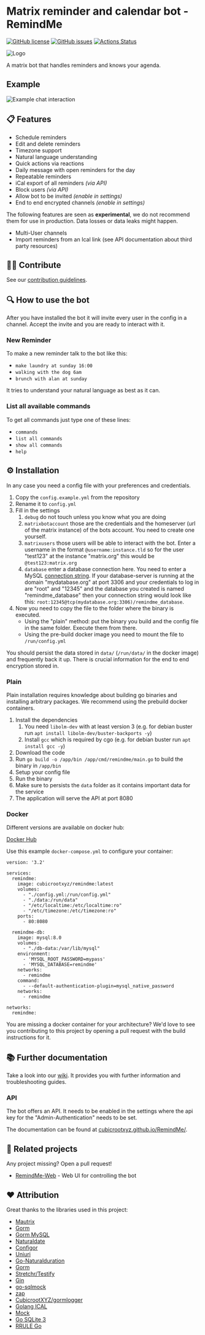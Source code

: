 # Matrix reminder and calendar bot - RemindMe

[![GitHub license](https://img.shields.io/github/license/CubicrootXYZ/matrix-reminder-and-calendar-bot)](https://github.com/CubicrootXYZ/matrix-reminder-and-calendar-bot/blob/main/LICENSE)
[![GitHub issues](https://img.shields.io/github/issues/CubicrootXYZ/matrix-reminder-and-calendar-bot)](https://github.com/CubicrootXYZ/matrix-reminder-and-calendar-bot/issues)
[![Actions Status](https://github.com/CubicrootXYZ/matrix-reminder-and-calendar-bot/workflows/Main/badge.svg?branch=main)](https://github.com/CubicrootXYZ/matrix-reminder-and-calendar-bot/actions)

![Logo](media/Logo.png)

A matrix bot that handles reminders and knows your agenda.

## Example

![Example chat interaction](media/Chat_Example.png)

## 📋 Features

* Schedule reminders
* Edit and delete reminders
* Timezone support
* Natural language understanding
* Quick actions via reactions
* Daily message with open reminders for the day
* Repeatable reminders
* iCal export of all reminders _(via API)_
* Block users _(via API)_
* Allow bot to be invited _(enable in settings)_
* End to end encrypted channels _(enable in settings)_

The following features are seen as **experimental**, we do not recommend them for use in production. Data losses or data leaks might happen.

* Multi-User channels
* Import reminders from an Ical link (see API documentation about third party resources)

## 👩‍🔧 Contribute

See our [contribution guidelines](https://github.com/CubicrootXYZ/RemindMe/blob/main/CONTRIBUTING.md).

## 🔍 How to use the bot

After you have installed the bot it will invite every user in the config in a channel. Accept the invite and you are ready to interact with it.

### New Reminder

To make a new reminder talk to the bot like this: 
* `make laundry at sunday 16:00`
* `walking with the dog 6am`
* `brunch with alan at sunday`

It tries to understand your natural language as best as it can. 

### List all available commands 

To get all commands just type one of these lines:
* `commands`
* `list all commands`
* `show all commands`
* `help`

## ⚙️ Installation

In any case you need a config file with your preferences and credentials.

1. Copy the `config.example.yml` from the repository
2. Rename it to `config.yml`
3. Fill in the settings
    1. `debug` do not touch unless you know what you are doing
    2. `matrixbotaccount` those are the credentials and the homeserver (url of the matrix instance) of the bots account. You need to create one yourself.
    3. `matrixusers` those users will be able to interact with the bot. Enter a username in the format `@username:instance.tld` so for the user "test123" at the instance "matrix.org" this would be `@test123:matrix.org`
    4. `database` enter a database connection here. You need to enter a MySQL [connection string](https://github.com/go-sql-driver/mysql#dsn-data-source-name). If your database-server is running at the domain "mydatabase.org" at port 3306 and your credentials to log in are "root" and "12345" and the database you created is named "remindme_database" then your connection string would look like this: `root:12345@tcp(mydatabase.org:3306)/remindme_database`.
4. Now you need to copy the file to the folder where the binary is executed.
    * Using the "plain" method: put the binary you build and the config file in the same folder. Execute them from there.
    * Using the pre-build docker image you need to mount the file to `/run/config.yml`

You should persist the data stored in `data/` (`/run/data/` in the docker image) and frequently back it up. There is crucial information for the end to end encryption stored in.

### Plain

Plain installation requires knowledge about building go binaries and installing arbitrary packages. We recommend using the prebuild docker containers.

1. Install the dependencies
    1. You need `libolm-dev` with at least version 3 (e.g. for debian buster run `apt install libolm-dev/buster-backports -y`)
    2. Install `gcc` which is required by cgo (e.g. for debian buster run `apt install gcc -y`)
2. Download the code
3. Run `go build -o /app/bin /app/cmd/remindme/main.go` to build the binary in `/app/bin`
4. Setup your config file
5. Run the binary
6. Make sure to persists the `data` folder as it contains important data for the service 
7. The application will serve the API at port 8080

### Docker

Different versions are available on docker hub:

[Docker Hub](https://hub.docker.com/r/cubicrootxyz/remindme)

Use this example `docker-compose.yml` to configure your container:
```
version: '3.2'

services:
  remindme:
    image: cubicrootxyz/remindme:latest
    volumes:
      - "./config.yml:/run/config.yml"
      - "./data:/run/data"
      - "/etc/localtime:/etc/localtime:ro"
      - "/etc/timezone:/etc/timezone:ro"
    ports:
      - 80:8080

  remindme-db:
    image: mysql:8.0
    volumes:
      - "./db-data:/var/lib/mysql"
    environment:
      - 'MYSQL_ROOT_PASSWORD=mypass'
      - 'MYSQL_DATABASE=remindme'
    networks:
      - remindme
    command:
      - --default-authentication-plugin=mysql_native_password
    networks:
      - remindme

networks:
  remindme:
```

You are missing a docker container for your architecture? We'd love to see you contributing to this project by opening a pull request with the build instructions for it.

## 📚 Further documentation 

Take a look into our [wiki](https://github.com/CubicrootXYZ/matrix-reminder-and-calendar-bot/wiki). It provides you with further information and troubleshooting guides.

### API

The bot offers an API. It needs to be enabled in the settings where the api key for the "Admin-Authentication" needs to be set. 

The documentation can be found at [cubicrootxyz.github.io/RemindMe/](https://cubicrootxyz.github.io/RemindMe/).

## 🎁 Related projects

Any project missing? Open a pull request!

* [RemindMe-Web](https://github.com/CubicrootXYZ/RemindMe-Web) - Web UI for controlling the bot

## ❤️ Attribution

Great thanks to the libraries used in this project:

* [Mautrix](https://github.com/tulir/mautrix-go)
* [Gorm](https://gorm.io/)
* [Gorm MySQL](https://github.com/go-gorm/mysql)
* [Naturaldate](https://github.com/tj/go-naturaldate)
* [Configor](https://github.com/jinzhu/configor)
* [Uniuri](https://github.com/dchest/uniuri)
* [Go-Naturalduration](https://github.com/CubicrootXYZ/gonaturalduration)
* [Gorm](https://github.com/go-gorm/gorm)
* [Stretchr/Testify](https://github.com/stretchr/testify)
* [Gin](https://github.com/gin-gonic/gin)
* [go-sqlmock](https://github.com/DATA-DOG/go-sqlmock)
* [zap](https://github.com/uber-go/zap)
* [CubicrootXYZ/gormlogger](https://github.com/CubicrootXYZ/gormlogger)
* [Golang ICAL](https://github.com/arran4/golang-ical)
* [Mock](https://github.com/golang/mock)
* [Go SQLite 3](https://github.com/mattn/go-sqlite3)
* [RRULE Go](https://github.com/teambition/rrule-go )
